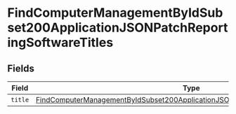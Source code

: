 # FindComputerManagementByIdSubset200ApplicationJSONPatchReportingSoftwareTitles


## Fields

| Field                                                                                                                                                                                                 | Type                                                                                                                                                                                                  | Required                                                                                                                                                                                              | Description                                                                                                                                                                                           |
| ----------------------------------------------------------------------------------------------------------------------------------------------------------------------------------------------------- | ----------------------------------------------------------------------------------------------------------------------------------------------------------------------------------------------------- | ----------------------------------------------------------------------------------------------------------------------------------------------------------------------------------------------------- | ----------------------------------------------------------------------------------------------------------------------------------------------------------------------------------------------------- |
| `title`                                                                                                                                                                                               | [FindComputerManagementByIdSubset200ApplicationJSONPatchReportingSoftwareTitlesTitle](../../models/operations/findcomputermanagementbyidsubset200applicationjsonpatchreportingsoftwaretitlestitle.md) | :heavy_minus_sign:                                                                                                                                                                                    | N/A                                                                                                                                                                                                   |